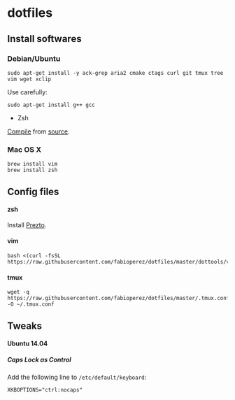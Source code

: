 # dotfiles

## Install softwares
### Debian/Ubuntu
```
sudo apt-get install -y ack-grep aria2 cmake ctags curl git tmux tree vim wget xclip
```

Use carefully:
```
sudo apt-get install g++ gcc
```

* Zsh

[Compile](https://gist.github.com/nicoulaj/715855) from [source](http://zsh.sourceforge.net/Arc/source.html).


### Mac OS X
```
brew install vim
brew install zsh
```
## Config files

#### zsh

Install [Prezto](https://github.com/sorin-ionescu/prezto).

#### vim
```
bash <(curl -fsSL https://raw.githubusercontent.com/fabioperez/dotfiles/master/dottools/vimstall.sh)
```

#### tmux
```
wget -q https://raw.githubusercontent.com/fabioperez/dotfiles/master/.tmux.conf -O ~/.tmux.conf
```

## Tweaks

#### Ubuntu 14.04

##### Caps Lock as Control
Add the following line to `/etc/default/keyboard`:

```
XKBOPTIONS="ctrl:nocaps"
```
